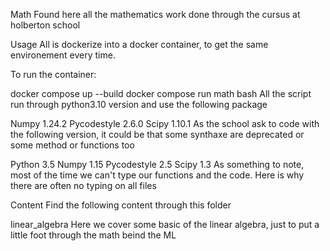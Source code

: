 Math
Found here all the mathematics work done through the cursus at holberton school

Usage
All is dockerize into a docker container, to get the same environement every time.

To run the container:

docker compose up --build
docker compose run math bash
All the script run through python3.10 version and use the following package

Numpy 1.24.2
Pycodestyle 2.6.0
Scipy 1.10.1
As the school ask to code with the following version, it could be that some synthaxe are deprecated or some method or functions too

Python 3.5
Numpy 1.15
Pycodestyle 2.5
Scipy 1.3
As something to note, most of the time we can't type our functions and the code. Here is why there are often no typing on all files

Content
Find the following content through this folder

linear_algebra
Here we cover some basic of the linear algebra, just to put a little foot through the math beind the ML